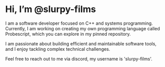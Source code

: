 # Hi, I’m @slurpy-films

I am a software developer focused on C++ and systems programming. Currently, I am working on creating my own programming language called Probescript, which you can explore in my pinned repository.

I am passionate about building efficient and maintainable software tools, and I enjoy tackling complex technical challenges.

Feel free to reach out to me via discord, my username is 'slurpy-films'.
